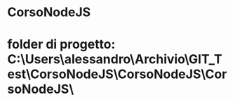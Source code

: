 # CorsoNodeJS

# folder di progetto: C:\Users\alessandro\Archivio\GIT_Test\CorsoNodeJS\CorsoNodeJS\CorsoNodeJS\